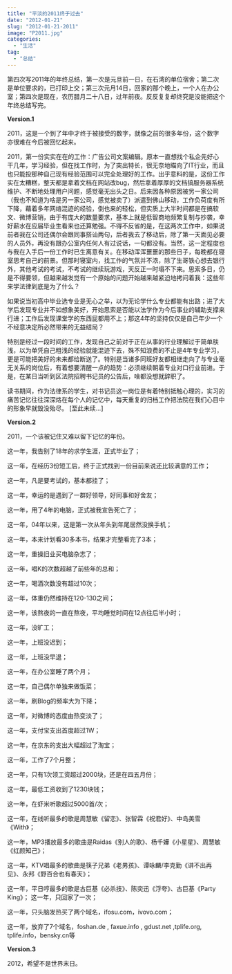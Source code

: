 ```yaml
---
title: "平淡的2011终于过去"
date: "2012-01-21"
slug: "2012-01-21-2011"
image: "P2011.jpg"
categories: 
  - "生活"
tag: 
  - "总结"
---
```


第四次写2011年的年终总结，第一次是元旦前一日，在石湾的单位宿舍；第二次是单位要求的，已打印上交；第三次元月14日，回家的那个晚上，一个人在办公室；第四次是现在，农历腊月二十八日，过年前夜。反反复复却终究是没能把这个年终总结写完。 

 **Version.1**

2011，这是一个到了年中才终于被接受的数字，就像之前的很多年份，这个数字亦很难在今后被回忆起来。

2011，第一份实实在在的工作：广告公司文案编辑。原本一直想找个私企先好心干几年，学习经验，但在找工作时，为了突出特长，很无奈地瞄向了IT行业，而且也只能投那种自己现有经验范围可以完全处理好的工作。出乎意料的是，这份工作实在太糟糕，整天都是拿着文档在网站改bug，然后拿着厚厚的文档搞服务器系统维护、不断地处理用户问题，感觉毫无出头之日。后来因各种原因被另一家公司（我也不知道为啥是另一家公司，感觉被卖了）派遣到佛山移动，工作负荷度有所下降，藉着多年网络混迹的经验，倒也来的轻松，但实质上大半时间都是在搞软文、微博营销，由于有庞大的数量要求，基本上就是低智商地频繁复制与抄袭，幸好薪水在应届毕业生看来也还算勉强。不得不反省的是，在这两次工作中，如果说前者我在公司还偶尔会跟同事搭讪两句，后者我去了移动后，除了第一天面见必要的人员外，再没有跟办公室内任何人有过说话，一句都没有。当然，这一定程度也与我在入手后一份工作时已生离意有关。在移动浑浑噩噩的那些日子，每晚都在寝室思考自己的前景。但那时寝室内，找工作的气氛并不浓，除了生哥铁心想去银行外，其他考试的考试，不考试的继续玩游戏，天反正一时塌不下来。思索多日，仍是不得要领，但越来越发觉有一个原始的问题开始越来越紧迫地拷问着我：这些年来学法律到底是为了什么？

如果说当初高中毕业选专业是无心之举，以为无论学什么专业都能有出路；进了大学后发现专业并不如想象美好，开始思索是否能以法学作为今后事业的辅助支撑来行进；工作后发现课堂学的东西屁都用不上；那这4年的坚持仅仅是自己年少一个不经意决定所必然带来的无益结局？

特别是经过一段时间的工作，发现自己之前对于正在从事的行业理解过于简单肤浅，以为单凭自己粗浅的经验就能混迹下去，殊不知浪费的不止是4年专业学习，更是可能把美好的未来都给断送了。特别是当诸多同班好友都相继走向了与专业毫无关系的岗位后，有着想要清醒一点的趋势：必须继续朝着专业对口行业前进。于是，在某日当听到区法院招聘书记员的公告后，啥都没想就辞职了。

读书期间，作为法律系的学生，对书记员这一岗位是有着特别抵触心理的，实习的痛苦记忆往往深深烙在每个人的记忆中，每天重复的归档工作把法院在我们心目中的形象早就毁没殆尽。 \[至此未续...\]

**Version.2**

2011，一个该被记住又难以留下记忆的年份。 

这一年，我告别了18年的求学生涯，正式毕业了； 

这一年，在经历3份短工后，终于正式找到一份目前来说还比较满意的工作；

这一年，凡是要考试的，基本都挂了；     

这一年，幸运的是遇到了一群好领导，好同事和好舍友； 

这一年，用了4年的电脑，正式被我宣告死亡了； 

这一年，04年以来，这是第一次从年头到年尾居然没换手机；   

这一年，本来计划看30多本书，结果才完整看完了3本； 

这一年，重操旧业买电脑杂志了； 

这一年，唱K的次数超越了前些年的总和； 

这一年，喝酒次数没有超过10次； 

这一年，体重仍然维持在120-130之间； 

这一年，该熬夜的一直在熬夜，平均睡觉时间在12点往后半小时； 

这一年，没旷工； 

这一年，上班没迟到； 

这一年，上班没早退； 

这一年，在办公室睡了两个月； 

这一年，自己偶尔单独来做饭菜； 

这一年，刷Blog的频率大为下降； 

这一年，对微博的态度由热变淡了； 

这一年，支付宝支出首度超过1W； 

这一年，在京东的支出大幅超过了淘宝； 

这一年，工作了7个月整； 

这一年，只有1次领工资超过2000块，还是在四五月份； 

这一年，最低工资收到了1230块钱； 

这一年，在虾米听歌超过5000首/次； 

这一年，在线听最多的歌是周慧敏《留恋》、张智霖《祝君好》、中岛美雪《With》； 

这一年，MP3播放最多的歌曲是Raidas《别人的歌》、杨千嬅《小星星》、周慧敏《红颜知己》； 

这一年，KTV唱最多的歌曲是筷子兄弟《老男孩》、谭咏麟/李克勤《讲不出再见》、永邦《野百合也有春天》；

 这一年，平日哼最多的歌是古巨基《必杀技》、陈奕迅《浮夸》、古巨基《Party King》； 这一年，只回家了一次； 

这一年，只头脑发热买了两个域名，ifosu.com，ivovo.com； 

这一年，放弃了7个域名，foshan.de , faxue.info , gdust.net ,tplife.org, tplife.info，bensky.cn等

**Version.3**

2012，希望不是世界末日。
